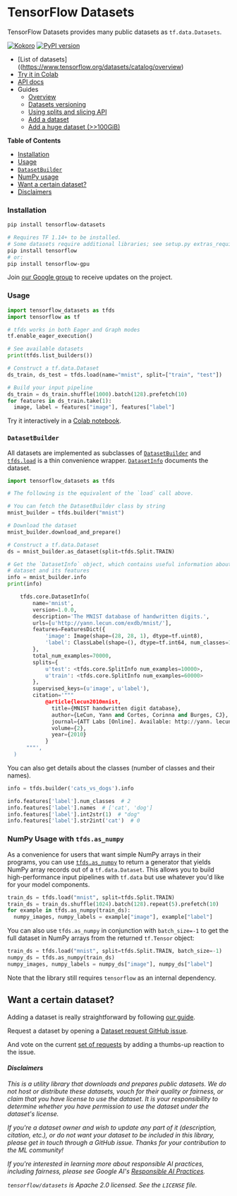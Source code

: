 # TensorFlow Datasets

TensorFlow Datasets provides many public datasets as `tf.data.Datasets`.

[![Kokoro](https://storage.googleapis.com/tfds-kokoro-public/kokoro-build.svg)](https://storage.googleapis.com/tfds-kokoro-public/kokoro-build.html)
[![PyPI version](https://badge.fury.io/py/tensorflow-datasets.svg)](https://badge.fury.io/py/tensorflow-datasets)

* [List of datasets]((https://www.tensorflow.org/datasets/catalog/overview)
* [Try it in Colab](https://colab.research.google.com/github/tensorflow/datasets/blob/master/docs/overview.ipynb)
* [API docs](https://www.tensorflow.org/datasets/api_docs/python/tfds)
* Guides
  * [Overview](https://www.tensorflow.org/datasets/overview)
  * [Datasets versioning](https://www.tensorflow.org/datasets/datasets_versioning)
  * [Using splits and slicing API](https://www.tensorflow.org/datasets/splits)
  * [Add a dataset](https://www.tensorflow.org/datasets/add_dataset)
  * [Add a huge dataset (>>100GiB)](https://www.tensorflow.org/datasets/beam_datasets)


**Table of Contents**

* [Installation](#installation)
* [Usage](#usage)
* [`DatasetBuilder`](#datasetbuilder)
* [NumPy usage](#numpy-usage-with-tfdsas-numpy)
* [Want a certain dataset?](#want-a-certain-dataset)
* [Disclaimers](#disclaimers)

### Installation

```sh
pip install tensorflow-datasets

# Requires TF 1.14+ to be installed.
# Some datasets require additional libraries; see setup.py extras_require
pip install tensorflow
# or:
pip install tensorflow-gpu
```

Join [our Google group](https://groups.google.com/forum/#!forum/tensorflow-datasets-public-announce)
to receive updates on the project.

### Usage

```python
import tensorflow_datasets as tfds
import tensorflow as tf

# tfds works in both Eager and Graph modes
tf.enable_eager_execution()

# See available datasets
print(tfds.list_builders())

# Construct a tf.data.Dataset
ds_train, ds_test = tfds.load(name="mnist", split=["train", "test"])

# Build your input pipeline
ds_train = ds_train.shuffle(1000).batch(128).prefetch(10)
for features in ds_train.take(1):
  image, label = features["image"], features["label"]
```

Try it interactively in a
[Colab notebook](https://colab.research.google.com/github/tensorflow/datasets/blob/master/docs/overview.ipynb).

### `DatasetBuilder`

All datasets are implemented as subclasses of
[`DatasetBuilder`](https://www.tensorflow.org/datasets/api_docs/python/tfds/core/DatasetBuilder.md)
and
[`tfds.load`](https://www.tensorflow.org/datasets/api_docs/python/tfds/load.md)
is a thin convenience wrapper.
[`DatasetInfo`](https://www.tensorflow.org/datasets/api_docs/python/tfds/core/DatasetInfo.md)
documents the dataset.

```python
import tensorflow_datasets as tfds

# The following is the equivalent of the `load` call above.

# You can fetch the DatasetBuilder class by string
mnist_builder = tfds.builder("mnist")

# Download the dataset
mnist_builder.download_and_prepare()

# Construct a tf.data.Dataset
ds = mnist_builder.as_dataset(split=tfds.Split.TRAIN)

# Get the `DatasetInfo` object, which contains useful information about the
# dataset and its features
info = mnist_builder.info
print(info)

    tfds.core.DatasetInfo(
        name='mnist',
        version=1.0.0,
        description='The MNIST database of handwritten digits.',
        urls=[u'http://yann.lecun.com/exdb/mnist/'],
        features=FeaturesDict({
            'image': Image(shape=(28, 28, 1), dtype=tf.uint8),
            'label': ClassLabel(shape=(), dtype=tf.int64, num_classes=10)
        },
        total_num_examples=70000,
        splits={
            u'test': <tfds.core.SplitInfo num_examples=10000>,
            u'train': <tfds.core.SplitInfo num_examples=60000>
        },
        supervised_keys=(u'image', u'label'),
        citation='"""
            @article{lecun2010mnist,
              title={MNIST handwritten digit database},
              author={LeCun, Yann and Cortes, Corinna and Burges, CJ},
              journal={ATT Labs [Online]. Available: http://yann. lecun. com/exdb/mnist},
              volume={2},
              year={2010}
            }
      """',
  )
```

You can also get details about the classes (number of classes and their names).

```python
info = tfds.builder('cats_vs_dogs').info

info.features['label'].num_classes  # 2
info.features['label'].names  # ['cat', 'dog']
info.features['label'].int2str(1)  # "dog"
info.features['label'].str2int('cat')  # 0
```

### NumPy Usage with `tfds.as_numpy`

As a convenience for users that want simple NumPy arrays in their programs, you
can use
[`tfds.as_numpy`](https://www.tensorflow.org/datasets/api_docs/python/tfds/as_numpy.md)
to return a generator that yields NumPy array
records out of a `tf.data.Dataset`. This allows you to build high-performance
input pipelines with `tf.data` but use whatever you'd like for your model
components.

```python
train_ds = tfds.load("mnist", split=tfds.Split.TRAIN)
train_ds = train_ds.shuffle(1024).batch(128).repeat(5).prefetch(10)
for example in tfds.as_numpy(train_ds):
  numpy_images, numpy_labels = example["image"], example["label"]
```

You can also use `tfds.as_numpy` in conjunction with `batch_size=-1` to
get the full dataset in NumPy arrays from the returned `tf.Tensor` object:

```python
train_ds = tfds.load("mnist", split=tfds.Split.TRAIN, batch_size=-1)
numpy_ds = tfds.as_numpy(train_ds)
numpy_images, numpy_labels = numpy_ds["image"], numpy_ds["label"]
```

Note that the library still requires `tensorflow` as an internal dependency.

## Want a certain dataset?

Adding a dataset is really straightforward by following
[our guide](https://github.com/tensorflow/datasets/tree/master/docs/add_dataset.md).

Request a dataset by opening a
[Dataset request GitHub issue](https://github.com/tensorflow/datasets/issues/new?assignees=&labels=dataset+request&template=dataset-request.md&title=%5Bdata+request%5D+%3Cdataset+name%3E).

And vote on the current
[set of requests](https://github.com/tensorflow/datasets/labels/dataset%20request)
by adding a thumbs-up reaction to the issue.

#### *Disclaimers*

*This is a utility library that downloads and prepares public datasets. We do*
*not host or distribute these datasets, vouch for their quality or fairness, or*
*claim that you have license to use the dataset. It is your responsibility to*
*determine whether you have permission to use the dataset under the dataset's*
*license.*

*If you're a dataset owner and wish to update any part of it (description,*
*citation, etc.), or do not want your dataset to be included in this*
*library, please get in touch through a GitHub issue. Thanks for your*
*contribution to the ML community!*

*If you're interested in learning more about responsible AI practices, including*
*fairness, please see Google AI's [Responsible AI Practices](https://ai.google/education/responsible-ai-practices).*

*`tensorflow/datasets` is Apache 2.0 licensed. See the `LICENSE` file.*
